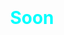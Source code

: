 <html lang="en">
<head>
  <meta charset="utf-8">

  <title>rkubapl</title>
  <meta name="description" content="rkubapl">
  <meta name="author" content="rkubapl"> 
  
  <style>
      .center {
        margin: 0;
        position: absolute;
        top: 50%;
        left: 50%;
        transform: translate(-50%, -50%);
      } 
  </style>
</head>
<body>
  <div style="height: 100em; color: aqua; position: relative;"> 
      <h1 class="center">Soon</h1>
   </div>
</body>
</html>
